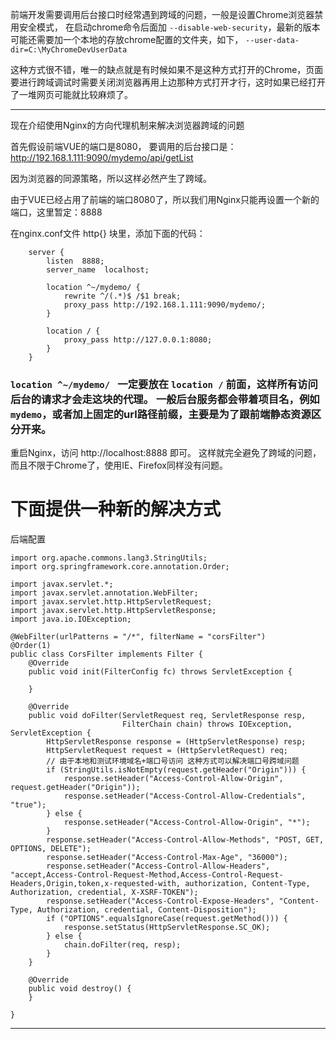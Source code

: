 前端开发需要调用后台接口时经常遇到跨域的问题，一般是设置Chrome浏览器禁用安全模式，
在启动chrome命令后面加 `--disable-web-security`，最新的版本可能还需要加一个本地的存放chrome配置的文件夹，如下，
`--user-data-dir=C:\MyChromeDevUserData`

这种方式很不错，唯一的缺点就是有时候如果不是这种方式打开的Chrome，页面要进行跨域调试时需要关闭浏览器再用上边那种方式打开才行，这时如果已经打开了一堆网页可能就比较麻烦了。

--- 

现在介绍使用Nginx的方向代理机制来解决浏览器跨域的问题

首先假设前端VUE的端口是8080， 要调用的后台接口是：http://192.168.1.111:9090/mydemo/api/getList

因为浏览器的同源策略，所以这样必然产生了跨域。

由于VUE已经占用了前端的端口8080了，所以我们用Nginx只能再设置一个新的端口，这里暂定：8888

在nginx.conf文件 http{} 块里，添加下面的代码：

```
    server {
        listen  8888;
        server_name  localhost;

        location ^~/mydemo/ {
            rewrite ^/(.*)$ /$1 break;
            proxy_pass http://192.168.1.111:9090/mydemo/;
        }

        location / {
            proxy_pass http://127.0.0.1:8080;
        }
    }
```

###   `location ^~/mydemo/ ` 一定要放在 `location /` 前面，这样所有访问后台的请求才会走这块的代理。 一般后台服务都会带着项目名，例如`mydemo`，或者加上固定的url路径前缀，主要是为了跟前端静态资源区分开来。

重启Nginx，访问 http://localhost:8888 即可。
这样就完全避免了跨域的问题，而且不限于Chrome了，使用IE、Firefox同样没有问题。



# 下面提供一种新的解决方式

后端配置

```
import org.apache.commons.lang3.StringUtils;
import org.springframework.core.annotation.Order;

import javax.servlet.*;
import javax.servlet.annotation.WebFilter;
import javax.servlet.http.HttpServletRequest;
import javax.servlet.http.HttpServletResponse;
import java.io.IOException;

@WebFilter(urlPatterns = "/*", filterName = "corsFilter")
@Order(1)
public class CorsFilter implements Filter {
    @Override
    public void init(FilterConfig fc) throws ServletException {

    }

    @Override
    public void doFilter(ServletRequest req, ServletResponse resp,
                         FilterChain chain) throws IOException, ServletException {
        HttpServletResponse response = (HttpServletResponse) resp;
        HttpServletRequest request = (HttpServletRequest) req;
        // 由于本地和测试环境域名+端口号访问 这种方式可以解决端口号跨域问题
        if (StringUtils.isNotEmpty(request.getHeader("Origin"))) {
            response.setHeader("Access-Control-Allow-Origin", request.getHeader("Origin"));
            response.setHeader("Access-Control-Allow-Credentials", "true");
        } else {
            response.setHeader("Access-Control-Allow-Origin", "*");
        }
        response.setHeader("Access-Control-Allow-Methods", "POST, GET, OPTIONS, DELETE");
        response.setHeader("Access-Control-Max-Age", "36000");
        response.setHeader("Access-Control-Allow-Headers", "accept,Access-Control-Request-Method,Access-Control-Request-Headers,Origin,token,x-requested-with, authorization, Content-Type, Authorization, credential, X-XSRF-TOKEN");
        response.setHeader("Access-Control-Expose-Headers", "Content-Type, Authorization, credential, Content-Disposition");
        if ("OPTIONS".equalsIgnoreCase(request.getMethod())) {
            response.setStatus(HttpServletResponse.SC_OK);
        } else {
            chain.doFilter(req, resp);
        }
    }

    @Override
    public void destroy() {
    }

}

```








---